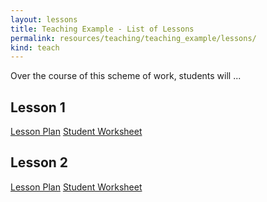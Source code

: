 ```yaml
---
layout: lessons
title: Teaching Example - List of Lessons
permalink: resources/teaching/teaching_example/lessons/
kind: teach
---
```


Over the course of this scheme of work, students  will ...

<nav class="buttons">

## Lesson 1 ##

<a class="button" href="../lesson-1/plan/">Lesson Plan</a>
<a class="button worksheet" href="../lesson-1/worksheet/">Student Worksheet</a>

## Lesson 2 ##

<a class="button" href="../lesson-2/plan/">Lesson Plan</a>
<a class="button worksheet" href="../lesson-2/worksheet/">Student Worksheet</a>

</nav>
